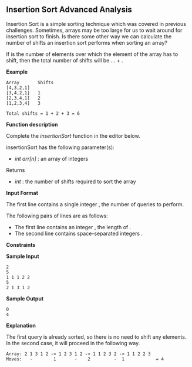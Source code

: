 ## **Insertion Sort Advanced Analysis**

Insertion Sort is a simple sorting technique which was covered in previous challenges. Sometimes, arrays may be too large for us to wait around for insertion sort to finish. Is there some other way we can calculate the number of shifts an insertion sort performs when sorting an array?

If is the number of elements over which the element of the array has to shift, then the total number of shifts will be ... + .

**Example**

```
Array		Shifts
[4,3,2,1]
[3,4,2,1]	1
[2,3,4,1]	2
[1,2,3,4]	3

Total shifts = 1 + 2 + 3 = 6
```

**Function description**

Complete the _insertionSort_ function in the editor below.

insertionSort has the following parameter(s):

- _int arr[n]_ : an array of integers

Returns

- _int_ : the number of shifts required to sort the array

**Input Format**

The first line contains a single integer , the number of queries to perform.

The following pairs of lines are as follows:

- The first line contains an integer , the length of .
- The second line contains space-separated integers .

**Constraints**

**Sample Input**

```
2
5
1 1 1 2 2
5
2 1 3 1 2
```

**Sample Output**

```
0
4
```

**Explanation**

The first query is already sorted, so there is no need to shift any elements. In the second case, it will proceed in the following way.

```
Array: 2 1 3 1 2 -> 1 2 3 1 2 -> 1 1 2 3 2 -> 1 1 2 2 3
Moves:   -        1       -    2         -  1            = 4
```
